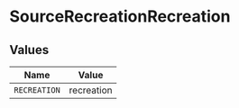 # SourceRecreationRecreation


## Values

| Name         | Value        |
| ------------ | ------------ |
| `RECREATION` | recreation   |